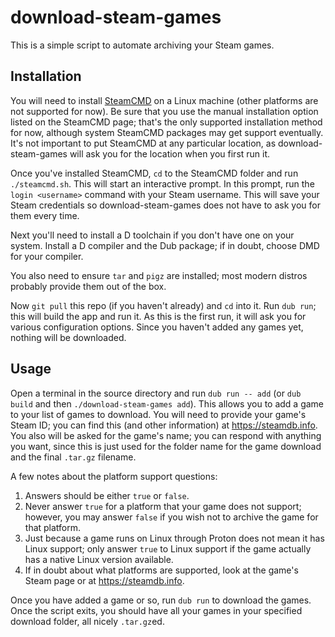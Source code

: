 # download-steam-games

This is a simple script to automate archiving your Steam games.

## Installation

You will need to install [SteamCMD](https://developer.valvesoftware.com/wiki/SteamCMD) on a Linux
machine (other platforms are not supported for now). Be sure that you use the manual installation
option listed on the SteamCMD page; that's the only supported installation method for now, although
system SteamCMD packages may get support eventually. It's not important to put SteamCMD at any particular
location, as download-steam-games will ask you for the location when you first run it.

Once you've installed SteamCMD, `cd` to the SteamCMD folder and run `./steamcmd.sh`. This will start
an interactive prompt. In this prompt, run the `login <username>` command with your Steam username. This
will save your Steam credentials so download-steam-games does not have to ask you for them every time.

Next you'll need to install a D toolchain if you don't have one on your system. Install a D compiler and
the Dub package; if in doubt, choose DMD for your compiler.

You also need to ensure `tar` and `pigz` are installed; most modern distros probably provide them
out of the box.

Now `git pull` this repo (if you haven't already) and `cd` into it. Run `dub run`; this will build the app
and run it. As this is the first run, it will ask you for various configuration options. Since you haven't
added any games yet, nothing will be downloaded.

## Usage

Open a terminal in the source directory and run `dub run -- add` (or `dub build` and then `./download-steam-games add`).
This allows you to add a game to your list of games to download. You will need to provide your game's Steam ID; you can
find this (and other information) at https://steamdb.info. You also will be asked for the game's name; you can respond
with anything you want, since this is just used for the folder name for the game download and the final `.tar.gz` filename.

A few notes about the platform support questions:

1. Answers should be either `true` or `false`.
2. Never answer `true` for a platform that your game does not support; however, you may answer `false` if
   you wish not to archive the game for that platform.
3. Just because a game runs on Linux through Proton does not mean it has Linux support; only answer `true`
   to Linux support if the game actually has a native Linux version available.
4. If in doubt about what platforms are supported, look at the game's Steam page or at https://steamdb.info.

Once you have added a game or so, run `dub run` to download the games. Once the script exits, you should have
all your games in your specified download folder, all nicely `.tar.gz`ed.
